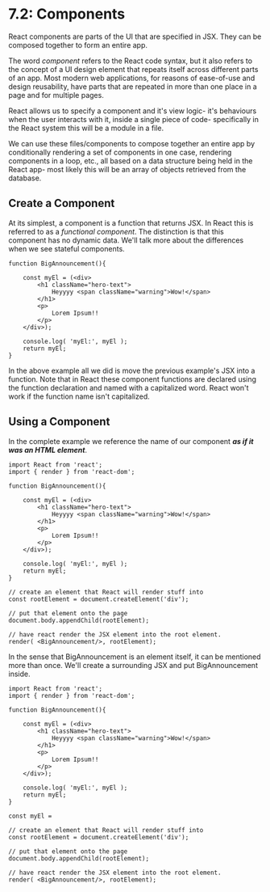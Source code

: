 # 7.2: Components

React components are parts of the UI that are specified in JSX. They can be composed together to form an entire app.

The word _component_ refers to the React code syntax, but it also refers to the concept of a UI design element that repeats itself across different parts of an app. Most modern web applications, for reasons of ease-of-use and design reusability, have parts that are repeated in more than one place in a page and for multiple pages.

React allows us to specify a component and it's view logic- it's behaviours when the user interacts with it, inside a single piece of code- specifically in the React system this will be a module in a file.

We can use these files/components to compose together an entire app by conditionally rendering a set of components in one case, rendering components in a loop, etc., all based on a data structure being held in the React app- most likely this will be an array of objects retrieved from the database.

## Create a Component

At its simplest, a component is a function that returns JSX. In React this is referred to as a _functional component_. The distinction is that this component has no dynamic data. We'll talk more about the differences when we see stateful components.

```text
function BigAnnouncement(){

    const myEl = (<div>
        <h1 className="hero-text">
            Heyyyy <span className="warning">Wow!</span>
        </h1>
        <p>
            Lorem Ipsum!!
        </p>
    </div>);
    
    console.log( 'myEl:', myEl );
    return myEl;
}
```

In the above example all we did is move the previous example's JSX into a function. Note that in React these component functions are declared using the function declaration and named with a capitalized word. React won't work if the function name isn't capitalized.

## Using a Component

In the complete example we reference the name of our component _**as if it was an HTML element**_.

```text
import React from 'react';
import { render } from 'react-dom';

function BigAnnouncement(){

    const myEl = (<div>
        <h1 className="hero-text">
            Heyyyy <span className="warning">Wow!</span>
        </h1>
        <p>
            Lorem Ipsum!!
        </p>
    </div>);
    
    console.log( 'myEl:', myEl );
    return myEl;
}

// create an element that React will render stuff into
const rootElement = document.createElement('div');

// put that element onto the page
document.body.appendChild(rootElement);

// have react render the JSX element into the root element.
render( <BigAnnouncement/>, rootElement);
```

In the sense that BigAnnouncement is an element itself, it can be mentioned more than once. We'll create a surrounding JSX and put BigAnnouncement inside.





```text
import React from 'react';
import { render } from 'react-dom';

function BigAnnouncement(){

    const myEl = (<div>
        <h1 className="hero-text">
            Heyyyy <span className="warning">Wow!</span>
        </h1>
        <p>
            Lorem Ipsum!!
        </p>
    </div>);
    
    console.log( 'myEl:', myEl );
    return myEl;
}

const myEl = 

// create an element that React will render stuff into
const rootElement = document.createElement('div');

// put that element onto the page
document.body.appendChild(rootElement);

// have react render the JSX element into the root element.
render( <BigAnnouncement/>, rootElement);
```



